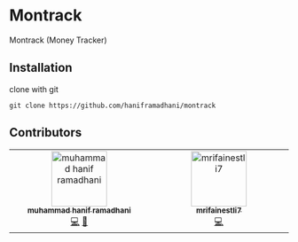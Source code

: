 # Montrack

Montrack (Money Tracker)

## Installation

clone with git

```git
git clone https://github.com/haniframadhani/montrack
```

## Contributors

<!-- ALL-CONTRIBUTORS-LIST:START - Do not remove or modify this section -->
<!-- prettier-ignore-start -->
<!-- markdownlint-disable -->
<table>
  <tbody>
    <tr>
      <td align="center" valign="top" width="14.28%"><a href="https://haniframadhani.github.io/"><img src="https://avatars.githubusercontent.com/u/69223521?v=4?s=100" width="100px;" alt="muhammad hanif ramadhani"/><br /><sub><b>muhammad hanif ramadhani</b></sub></a><br /><a href="https://github.com/haniframadhani/montrack/commits?author=haniframadhani" title="Code">💻</a> <a href="#design-haniframadhani" title="Design">🎨</a></td>
      <td align="center" valign="top" width="14.28%"><a href="https://github.com/mrifainestli7"><img src="https://avatars.githubusercontent.com/u/101726009?v=4?s=100" width="100px;" alt="mrifainestli7"/><br /><sub><b>mrifainestli7</b></sub></a><br /><a href="https://github.com/haniframadhani/montrack/commits?author=mrifainestli7" title="Code">💻</a></td>
    </tr>
  </tbody>
</table>

<!-- markdownlint-restore -->
<!-- prettier-ignore-end -->

<!-- ALL-CONTRIBUTORS-LIST:END -->
